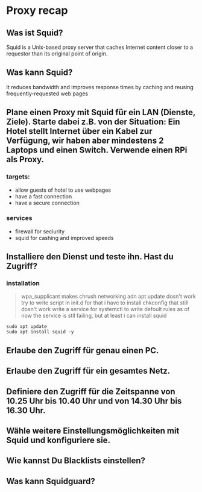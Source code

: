 # Proxy recap

## Was ist Squid?
Squid is a Unix-based proxy server that caches Internet content closer to a requestor than its original point of origin.

## Was kann Squid?
It reduces bandwidth and improves response times by caching and reusing frequently-requested web pages

## Plane einen Proxy mit Squid für ein LAN (Dienste, Ziele). Starte dabei z.B. von der Situation: Ein Hotel stellt Internet über ein Kabel zur Verfügung, wir haben aber mindestens 2 Laptops und einen Switch. Verwende einen RPi als Proxy.
### targets:
- allow guests of hotel to use webpages
- have a fast connection
- have a secure connection

### services
- firewall for seciurity
- squid for cashing and improved speeds

## Installiere den Dienst und teste ihn. Hast du Zugriff?
### installation
> wpa_supplicant makes chrush networking adn apt update dosn't work
> try to write script in init.d
> for that i have to install chkconfig
> that still dosn't work
> write a service for systemctl to write defoult rules
> as of now the service is stll failing, but at least i can install squid
```
sudo apt update 
sudo apt install squid -y
```


## Erlaube den Zugriff für genau einen PC.
## Erlaube den Zugriff für ein gesamtes Netz.
## Definiere den Zugriff für die Zeitspanne von 10.25 Uhr bis 10.40 Uhr und von 14.30 Uhr bis 16.30 Uhr.
## Wähle weitere Einstellungsmöglichkeiten mit Squid und konfiguriere sie.
## Wie kannst Du Blacklists einstellen?
## Was kann Squidguard?
